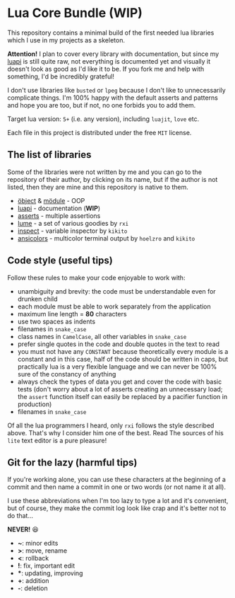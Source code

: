 # Lua Core Bundle (WIP)

This repository contains a minimal build of the first needed lua libraries
which I use in my projects as a skeleton.

**Attention!** I plan to cover every library with documentation, but since my
[luapi][] is still quite raw, not everything is documented yet and visually it
doesn't look as good as I'd like it to be. If you fork me and help with
something, I'd be incredibly grateful!

I don't use libraries like `busted` or `lpeg` because I don't like to
unnecessarily complicate things. I'm 100% happy with the default asserts and
patterns and hope you are too, but if not, no one forbids you to add them.

Target lua version: `5+` (i.e. any version), including `luajit`, `love` etc.

Each file in this project is distributed under the free `MIT` license.

## The list of libraries

Some of the libraries were not written by me and you can go to the repository of
their author, by clicking on its name, but if the author is not listed, then
they are mine and this repository is native to them.

+ [öbject][] & [mödule][] - OOP
+ [luapi][] - documentation (**WIP**)
+ [asserts][] - multiple assertions
+ [lume][] - a set of various goodies by `rxi`
+ [inspect][] - variable inspector by `kikito`
+ [ansicolors][] - multicolor terminal output by `hoelzro` and `kikito`

[öbject]: doc/lib.object.md
[mödule]: doc/lib.module.md
[luapi]: lib/luapi
[asserts]: doc/lib.asserts.md
[lume]: https://github.com/rxi/lume
[inspect]: https://github.com/kikito/inspect.lua
[ansicolors]: https://github.com/kikito/ansicolors.lua

## Code style (useful tips)

Follow these rules to make your code enjoyable to work with:

+ unambiguity and brevity: the code must be understandable even for
  drunken child
+ each module must be able to work separately from the application
+ maximum line length = **80** characters
+ use two spaces as indents
+ filenames in `snake_case`
+ class names in `CamelCase`, all other variables in `snake_case`
+ prefer single quotes in the code and double quotes in the text to read
+ you must not have any `CONSTANT` because theoretically every module is a
  constant and in this case, half of the code should be written in caps, but
  practically lua is a very flexible language and we can never be 100% sure of
  the constancy of anything
+ always check the types of data you get and cover the code with basic tests
  (don't worry about a lot of asserts creating an unnecessary load; the `assert`
  function itself can easily be replaced by a pacifier function in production)
+ filenames in `snake_case`

Of all the lua programmers I heard, only `rxi` follows the style described
above. That's why I consider him one of the best. Read The sources of his `lite`
text editor is a pure pleasure!

## Git for the lazy (harmful tips)

If you're working alone, you can use these characters at the beginning of a
commit and then name a commit in one or two words (or not name it at all).

I use these abbreviations when I'm too lazy to type a lot and it's convenient,
but of course, they make the commit log look like crap and it's better not to do
that...

**NEVER!** 😆

+ **~**: minor edits
+ **>**: move, rename
+ **<**: rollback
+ **!**: fix, important edit
+ **\***: updating, improving
+ **+**: addition
+ **-**: deletion
